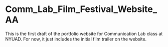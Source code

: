 # Comm_Lab_Film_Festival_Website_AA
 This is the first draft of the portfolio website for Communication Lab class at NYUAD. For now, it just includes the initial film trailer on the website.
